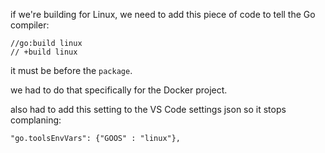 if we're building for Linux, we need to add this piece of code to tell the Go compiler:
```
//go:build linux
// +build linux
```

it must be before the `package`.

we had to do that specifically for the Docker project.

also had to add this setting to the VS Code settings json so it stops complaning:

`"go.toolsEnvVars": {"GOOS" : "linux"},`
